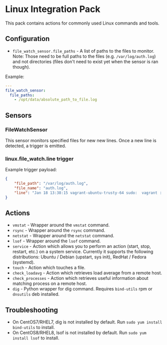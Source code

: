 # Linux Integration Pack

This pack contains actions for commonly used Linux commands and tools.

## Configuration

* ``file_watch_sensor.file_paths`` - A list of paths to the files to monitor.
  Note: Those need to be full paths to the files (e.g. ``/var/log/auth.log``)
  and not directories (files don't need to exist yet when the sensor is ran
  though).

Example:

```yaml
---
file_watch_sensor:
  file_paths:
    - /opt/data/absolute_path_to_file.log
```

## Sensors

### FileWatchSensor

This sensor monitors specified files for new new lines. Once a new line is
detected, a trigger is emitted.

### linux.file_watch.line trigger

Example trigger payload:

```json
{
    "file_path": "/var/log/auth.log",
    "file_name": "auth.log",
    "line": "Jan 18 13:38:15 vagrant-ubuntu-trusty-64 sudo:  vagrant : TTY=pts/3 ; PWD=/data/stanley ; USER=root ; COMMAND=/bin/ls"
}
```

## Actions

* ``vmstat`` - Wrapper around the `vmstat` command.
* ``rsync`` - Wrapper around the `rsync` command.
* ``netstat`` - Wrapper around the `netstat` command.
* ``lsof`` - Wrapper around the `lsof` command.
* ``service`` - Action which allows you to perform an action (start, stop,
  restart, etc.) on a system service. Currently it supports the following
  distributions: Ubuntu / Debian (upstart, sys init), RedHat / Fedora
  (systemd).
* ``touch`` - Action which touches a file.
* ``check_loadavg`` - Action which retrieves load average from a remote host.
* ``check_processes`` - Action which retrieves useful information about
  matching process on a remote host.
* ``dig`` - Python wrapper for dig command. Requires ``bind-utils`` rpm or ``dnsutils`` deb installed.

## Troubleshooting

* On CentOS7/RHEL7, dig is not installed by default. Run ``sudo yum install bind-utils`` to install.
* On CentOS8/RHEL8, lsof is not installed by default. Run ``sudo yum install lsof`` to install.